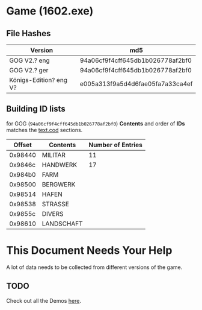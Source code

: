 # Game (1602.exe) #

## File Hashes ##

| Version                   | md5 |
|---------------------------|-----|
| GOG V2.? eng				| 94a06cf9f4cff645db1b026778af2bf0 |
| GOG V2.? ger				| 94a06cf9f4cff645db1b026778af2bf0 |
| Königs-Edition? eng V?	| e005a313f9a5d4d6fae05fa7a33ca4ef |

## Building ID lists ##

for GOG (`94a06cf9f4cff645db1b026778af2bf0`)
**Contents** and order of **IDs** matches the [text.cod](./text.cod.md) sections.

| Offset  | Contents    | Number of Entries |
|---------|-------------|-------------------|
| 0x98440 | MILITAR		| 11 |
| 0x9846c | HANDWERK	| 17 |
| 0x984b0 | FARM		| |
| 0x98500 | BERGWERK	| |
| 0x98514 | HAFEN		| |
| 0x98538 | STRASSE		| |
| 0x9855c | DIVERS		| |
| 0x98610 | LANDSCHAFT	| |

# This Document Needs Your Help #

A lot of data needs to be collected from different versions of the game.

## TODO ##

Check out all the Demos [here](https://annomuseum.de/webseiten/SF/www.anno1602.de/english/index128c.html?downloads/download_demos.html).

